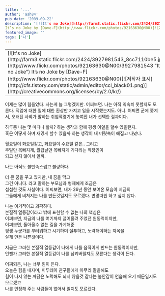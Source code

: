 ```yaml
---
title: '...'
author: 'ash84'
pub_date: '2009-09-22'
description: '[![It's no Joke](http://farm3.static.flickr.com/2424/3927981543_8cc7110be5.jpg)](http://www.flickr.com/photos/92163630@N00/3927981543 "It's no Joke")  
It’s no Joke by [Dave-F](http://www.flickr.com/photos/92163630@N00)[![저작자 표시](h'
featured_image: ''
tags: ['나']
---
```



<table class="flickrImgSearch">  
<tbody>  
<tr>  
<td>[![It's no Joke](http://farm3.static.flickr.com/2424/3927981543_8cc7110be5.jpg)](http://www.flickr.com/photos/92163630@N00/3927981543 "It's no Joke")  
<span>It’s no Joke by [Dave-F](http://www.flickr.com/photos/92163630@N00)</span>[![저작자 표시](http://cfs.tistory.com/static/admin/editor/ccl_black01.png)](http://creativecommons.org/licenses/by/2.0/kr/)</td></tr></tbody></table>어제는 많이 힘들었다.  
 사는게 늘 그렇겠지만. 어찌보면. 나는 아직 익숙치 못할지도 모른다.   
 직업에 대한 일에 대한 환상만 가지고 일을 시작했는지도. 아니.  
 어쩌면 군에 쫓겨서, 오래된 사회가 말하는 취업적령기에 놓여진 내가   
 선택한 결과이다.

하루중 나는 몇 마디나 할까? 하는 생각과 함께 평생 이일을 할수 있을런지.   
 혹은 어떻게 하며 재밌게 할수 있을까 하는 생각이 내 머릿속이 헤집고 다녔다.

월요일이 화요일같고, 화요일이 수요일 같은.. 그리고   
 주말만 목빠지게, 월급날만 목빠지게 기다리는 직장인이  
 되고 싶지 않아서 일까.

나는 아직도 불만족스럽고 불량하다.

더 큰 꿈을 꾸고 있지만, 내 꿈을 막고   
 그건 아니다. 라고 말하는 부모님과 형제에게 조금은  
 섭섭한 것도 사실이다. 어찌보면, 내가 26년 동안 보여온 모습이 지금의   
 그들에게 비쳐지는 나를 만든것일지도 모르겠다. 변명따윈 하고 싶지 않다.

나는 이기적이고 괴팍하다.   
 본질적 열등감이라고 밖에 표현할 수 없는 나의 핵심은   
 어찌보면, 지금의 나를 여기까지 끌어올려 주었던 원동력이지만,   
 어찌보면, 돌아올수 없는 길을 가게해준  
 평생 누군가를 부러워하고 시기하며 질투하고, 노력해야하는 지옥을   
 살게 만든 나쁜것이다.

지금은 그러한 본질적 열등감이 나에게 나를 움직이게 만드는 원동력이지만,   
 언젠가 그러한 본질적 열등감이 나를 삼켜버릴지도 모른다는 생각이 든다.

어찌되든, 나는 너무 힘이 든다.   
 오늘은 힘을 내자며, 미투데이 친구들에게 아무리 말을해도   
 힘이 나지 않는 까닭은 노력해도 되지 않을것 같다는 불안감이 언습해 오기 때문일지도 모르겠고  
 나를 인정해 주는 사람들이 없어서 일지도 모르겠다.



